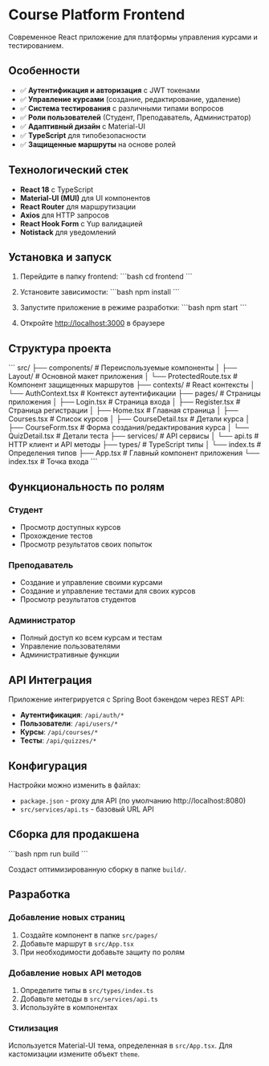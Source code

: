 # Course Platform Frontend

Современное React приложение для платформы управления курсами и тестированием.

## Особенности

- ✅ **Аутентификация и авторизация** с JWT токенами
- ✅ **Управление курсами** (создание, редактирование, удаление)
- ✅ **Система тестирования** с различными типами вопросов
- ✅ **Роли пользователей** (Студент, Преподаватель, Администратор)
- ✅ **Адаптивный дизайн** с Material-UI
- ✅ **TypeScript** для типобезопасности
- ✅ **Защищенные маршруты** на основе ролей

## Технологический стек

- **React 18** с TypeScript
- **Material-UI (MUI)** для UI компонентов
- **React Router** для маршрутизации
- **Axios** для HTTP запросов
- **React Hook Form** с Yup валидацией
- **Notistack** для уведомлений

## Установка и запуск

1. Перейдите в папку frontend:
   \`\`\`bash
   cd frontend
   \`\`\`

2. Установите зависимости:
   \`\`\`bash
   npm install
   \`\`\`

3. Запустите приложение в режиме разработки:
   \`\`\`bash
   npm start
   \`\`\`

4. Откройте [http://localhost:3000](http://localhost:3000) в браузере

## Структура проекта

\`\`\`
src/
├── components/          # Переиспользуемые компоненты
│   ├── Layout/         # Основной макет приложения
│   └── ProtectedRoute.tsx  # Компонент защищенных маршрутов
├── contexts/           # React контексты
│   └── AuthContext.tsx # Контекст аутентификации
├── pages/              # Страницы приложения
│   ├── Login.tsx       # Страница входа
│   ├── Register.tsx    # Страница регистрации
│   ├── Home.tsx        # Главная страница
│   ├── Courses.tsx     # Список курсов
│   ├── CourseDetail.tsx # Детали курса
│   ├── CourseForm.tsx  # Форма создания/редактирования курса
│   └── QuizDetail.tsx  # Детали теста
├── services/           # API сервисы
│   └── api.ts          # HTTP клиент и API методы
├── types/              # TypeScript типы
│   └── index.ts        # Определения типов
├── App.tsx             # Главный компонент приложения
└── index.tsx           # Точка входа
\`\`\`

## Функциональность по ролям

### Студент
- Просмотр доступных курсов
- Прохождение тестов
- Просмотр результатов своих попыток

### Преподаватель
- Создание и управление своими курсами
- Создание и управление тестами для своих курсов
- Просмотр результатов студентов

### Администратор
- Полный доступ ко всем курсам и тестам
- Управление пользователями
- Административные функции

## API Интеграция

Приложение интегрируется с Spring Boot бэкендом через REST API:

- **Аутентификация**: `/api/auth/*`
- **Пользователи**: `/api/users/*`
- **Курсы**: `/api/courses/*`
- **Тесты**: `/api/quizzes/*`

## Конфигурация

Настройки можно изменить в файлах:
- `package.json` - proxy для API (по умолчанию http://localhost:8080)
- `src/services/api.ts` - базовый URL API

## Сборка для продакшена

\`\`\`bash
npm run build
\`\`\`

Создаст оптимизированную сборку в папке `build/`.

## Разработка

### Добавление новых страниц
1. Создайте компонент в папке `src/pages/`
2. Добавьте маршрут в `src/App.tsx`
3. При необходимости добавьте защиту по ролям

### Добавление новых API методов
1. Определите типы в `src/types/index.ts`
2. Добавьте методы в `src/services/api.ts`
3. Используйте в компонентах

### Стилизация
Используется Material-UI тема, определенная в `src/App.tsx`. Для кастомизации измените объект `theme`.
